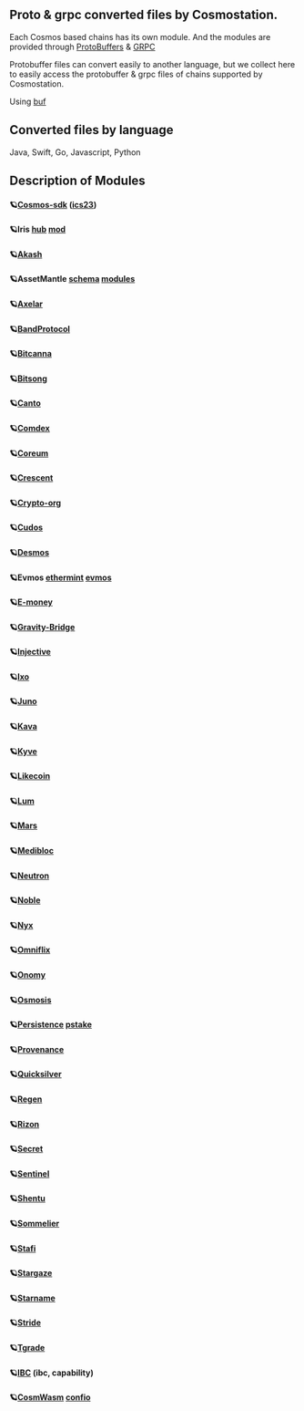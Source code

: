 ## Proto & grpc converted files by Cosmostation.

Each Cosmos based chains has its own module. And the modules are provided through [ProtoBuffers](https://github.com/protocolbuffers) & [GRPC](https://github.com/grpc)

Protobuffer files can convert easily to another language, but we collect here to easily access the protobuffer & grpc files of chains supported by Cosmostation.

Using [buf](https://github.com/bufbuild) 



## Converted files by language
Java, Swift, Go, Javascript, Python 



## Description of Modules
 #### 🪐[Cosmos-sdk](https://github.com/cosmos/cosmos-sdk/tree/main/proto) ([ics23](https://github.com/cosmos/ics23/blob/master/proto/cosmos/ics23/v1/proofs.proto))


 #### 🪐Iris [hub](https://github.com/irisnet/irishub/tree/master/proto)  [mod](https://github.com/irisnet/irismod/tree/main/proto)


 #### 🪐[Akash](https://github.com/akash-network/akash-api/tree/main/proto)


 #### 🪐AssetMantle [schema](https://github.com/AssetMantle/schema/tree/master/proto)  [modules](https://github.com/AssetMantle/modules/tree/master/proto)


 #### 🪐[Axelar](https://github.com/axelarnetwork/axelar-core/tree/main/proto)


 #### 🪐[BandProtocol](https://github.com/bandprotocol/chain/tree/master/proto)


 #### 🪐[Bitcanna](https://github.com/BitCannaGlobal/bcna/tree/main/proto)


 #### 🪐[Bitsong](https://github.com/bitsongofficial/go-bitsong/tree/main/proto)


 #### 🪐[Canto](https://github.com/Canto-Network/Canto/tree/main/proto)


 #### 🪐[Comdex](https://github.com/comdex-official/comdex/tree/development/proto)


 #### 🪐[Coreum](https://github.com/CoreumFoundation/coreum/tree/master/proto)


 #### 🪐[Crescent](https://github.com/crescent-network/crescent/tree/main/proto)


 #### 🪐[Crypto-org](https://github.com/crypto-org-chain/chain-main/tree/master/proto)


 #### 🪐[Cudos](https://github.com/CudoVentures/cudos-node/tree/cudos-master/proto)


 #### 🪐[Desmos](https://github.com/desmos-labs/desmos/tree/master/proto)


 #### 🪐Evmos [ethermint](https://github.com/evmos/evmos/tree/main/proto/ethermint)  [evmos](https://github.com/evmos/evmos/tree/main/proto/evmos)


 #### 🪐[E-money](https://github.com/e-money/em-ledger)


 #### 🪐[Gravity-Bridge](https://github.com/Gravity-Bridge/Gravity-Bridge/tree/main/module/proto)


 #### 🪐[Injective](https://github.com/InjectiveLabs/sdk-go/tree/master/proto)


 #### 🪐[Ixo](https://github.com/ixofoundation/ixo-blockchain/tree/main/proto)


 #### 🪐[Juno](https://github.com/CosmosContracts/juno/tree/main/proto)


 #### 🪐[Kava](https://github.com/Kava-Labs/kava/tree/master/proto)


 #### 🪐[Kyve](https://github.com/KYVENetwork/chain/tree/main/proto)


 #### 🪐[Likecoin](https://github.com/likecoin/likecoin-chain/tree/master/proto)


 #### 🪐[Lum](https://github.com/lum-network/chain/tree/master/proto)


 #### 🪐[Mars](https://github.com/mars-protocol/hub/tree/main/proto)


 #### 🪐[Medibloc](https://github.com/medibloc/panacea-core/tree/main/proto)


 #### 🪐[Neutron](https://github.com/neutron-org/neutron/tree/main/proto)


 #### 🪐[Noble](https://github.com/strangelove-ventures/noble/tree/main/proto)


 #### 🪐[Nyx](https://github.com/nymtech/nyxd/tree/release/v0.31.1/proto)


 #### 🪐[Omniflix](https://github.com/OmniFlix/omniflixhub/tree/main/proto)


 #### 🪐[Onomy](https://github.com/onomyprotocol/onomy/tree/main/proto)


 #### 🪐[Osmosis](https://github.com/osmosis-labs/osmosis/tree/main/proto)


 #### 🪐[Persistence](https://github.com/persistenceOne/persistence-sdk/tree/master/proto)  [pstake](https://github.com/persistenceOne/pstake-native/tree/main/proto)


 #### 🪐[Provenance](https://github.com/provenance-io/provenance/tree/main/proto)


 #### 🪐[Quicksilver](https://github.com/ingenuity-build/quicksilver/tree/develop/proto)


 #### 🪐[Regen](https://github.com/regen-network/regen-ledger/tree/main/proto)


 #### 🪐[Rizon](https://github.com/rizon-world/rizon/tree/master/proto)


 #### 🪐[Secret](https://github.com/scrtlabs/SecretNetwork/tree/master/proto)


 #### 🪐[Sentinel](https://github.com/sentinel-official/hub/tree/development/proto)


 #### 🪐[Shentu](https://github.com/shentufoundation/shentu/tree/master/proto)


 #### 🪐[Sommelier](https://github.com/PeggyJV/sommelier/tree/main/proto)


 #### 🪐[Stafi](https://github.com/stafihub/stafihub/tree/main/proto)


 #### 🪐[Stargaze](https://github.com/public-awesome/stargaze/tree/main/proto)




 

 #### 🪐[Starname](https://github.com/iov-one/starnamed/tree/main/proto)


 #### 🪐[Stride](https://github.com/Stride-Labs/stride/tree/main/proto)



 #### 🪐[Tgrade](https://github.com/confio/tgrade/tree/main/proto)




 #### 🪐[IBC](https://github.com/cosmos/ibc-go/tree/main/proto) (ibc, capability)


 #### 🪐[CosmWasm](https://github.com/CosmWasm/wasmd/tree/main/proto) [confio](https://github.com/confio/tgrade/tree/main/third_party/proto/cosmwasm)